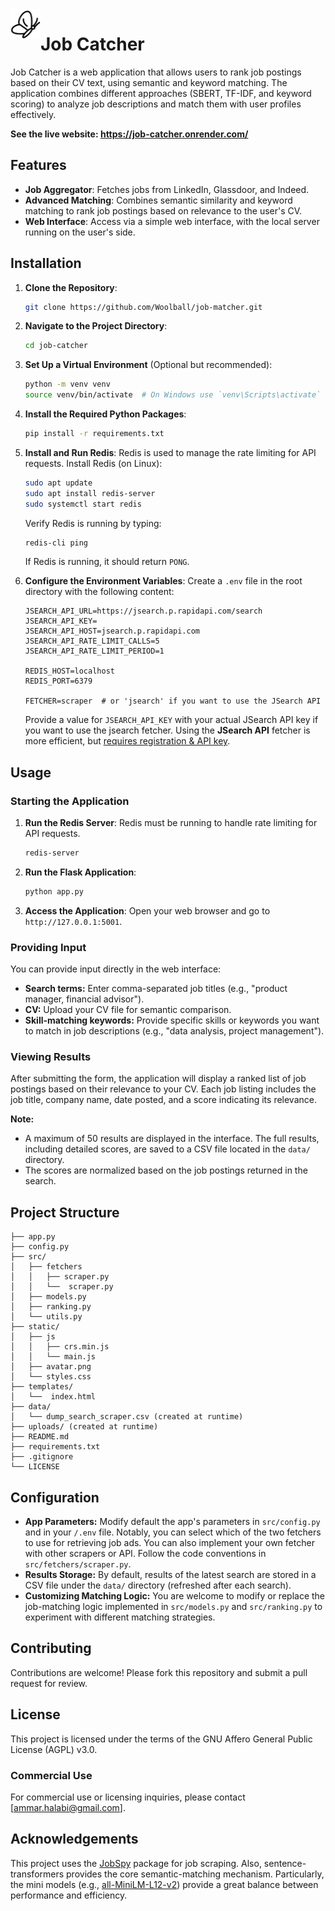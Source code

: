 <div style="float: left;">
   <img src="/static/favicon/favicon-48x48.png">
</div>
<h1>Job Catcher</h1>

Job Catcher is a web application that allows users to rank job postings based on their CV text, using semantic and keyword matching. The application combines different approaches (SBERT, TF-IDF, and keyword scoring) to analyze job descriptions and match them with user profiles effectively.

**See the live website: https://job-catcher.onrender.com/**

## Features
- **Job Aggregator**: Fetches jobs from LinkedIn, Glassdoor, and Indeed.
- **Advanced Matching**: Combines semantic similarity and keyword matching to rank job postings based on relevance to the user's CV.
- **Web Interface**: Access via a simple web interface, with the local server running on the user's side.

## Installation

1. **Clone the Repository**:
    ```bash
    git clone https://github.com/Woolball/job-matcher.git
    ```

2. **Navigate to the Project Directory**:
    ```bash
    cd job-catcher
    ```

3. **Set Up a Virtual Environment** (Optional but recommended):
    ```bash
    python -m venv venv
    source venv/bin/activate  # On Windows use `venv\Scripts\activate`
    ```

4. **Install the Required Python Packages**:
    ```bash
    pip install -r requirements.txt
    ```

5. **Install and Run Redis**:
    Redis is used to manage the rate limiting for API requests. Install Redis (on Linux):

      ```bash
      sudo apt update
      sudo apt install redis-server
      sudo systemctl start redis
      ```

    Verify Redis is running by typing:
    ```bash
    redis-cli ping
    ```
    If Redis is running, it should return `PONG`.
6. **Configure the Environment Variables**:
   Create a `.env` file in the root directory with the following content:

    ```
    JSEARCH_API_URL=https://jsearch.p.rapidapi.com/search
    JSEARCH_API_KEY=
    JSEARCH_API_HOST=jsearch.p.rapidapi.com
    JSEARCH_API_RATE_LIMIT_CALLS=5
    JSEARCH_API_RATE_LIMIT_PERIOD=1

    REDIS_HOST=localhost
    REDIS_PORT=6379

    FETCHER=scraper  # or 'jsearch' if you want to use the JSearch API
    ```

    Provide a value for `JSEARCH_API_KEY` with your actual JSearch API key if you want to use the jsearch fetcher. Using the **JSearch API** fetcher is more efficient, but [requires registration & API key](https://rapidapi.com/letscrape-6bRBa3QguO5/api/jsearch).


## Usage

### Starting the Application

1. **Run the Redis Server**:
    Redis must be running to handle rate limiting for API requests.
    ```bash
    redis-server
    ```

2. **Run the Flask Application**:
      ```bash
      python app.py 
      ```
3. **Access the Application**:
   Open your web browser and go to `http://127.0.0.1:5001`.

### Providing Input
You can provide input directly in the web interface:
- **Search terms:** Enter comma-separated job titles (e.g., "product manager, financial advisor").
- **CV:** Upload your CV file for semantic comparison.
- **Skill-matching keywords:** Provide specific skills or keywords you want to match in job descriptions (e.g., "data analysis, project management").

### Viewing Results
After submitting the form, the application will display a ranked list of job postings based on their relevance to your CV. Each job listing includes the job title, company name, date posted, and a score indicating its relevance.

**Note:**
- A maximum of 50 results are displayed in the interface. The full results, including detailed scores, are saved to a CSV file located in the `data/` directory.
- The scores are normalized based on the job postings returned in the search.

## Project Structure
```
├── app.py
├── config.py
├── src/
│   ├── fetchers
│   │   ├── scraper.py
│   │   └──  scraper.py
│   ├── models.py
│   ├── ranking.py
│   └── utils.py
├── static/
│   ├── js
│   │   ├── crs.min.js
│   │   └── main.js
│   ├── avatar.png
│   └── styles.css
├── templates/
│   └──  index.html
├── data/
│   └── dump_search_scraper.csv (created at runtime)
├── uploads/ (created at runtime)
├── README.md
├── requirements.txt
├── .gitignore
└── LICENSE
```
## Configuration

- **App Parameters:** Modify default the app's parameters in `src/config.py` and in your `/.env` file. Notably, you can select which of the two fetchers to use for retrieving job ads. You can also implement your own fetcher with other scrapers or API. Follow the code conventions in `src/fetchers/scraper.py`.
- **Results Storage:** By default, results of the latest search are stored in a CSV file under the `data/` directory (refreshed after each search).
- **Customizing Matching Logic:** You are welcome to modify or replace the job-matching logic implemented in `src/models.py` and `src/ranking.py` to experiment with different matching strategies.

## Contributing

Contributions are welcome! Please fork this repository and submit a pull request for review.

## License

This project is licensed under the terms of the GNU Affero General Public License (AGPL) v3.0.

### Commercial Use

For commercial use or licensing inquiries, please contact [ammar.halabi@gmail.com].

## Acknowledgements

This project uses the [JobSpy](https://github.com/Bunsly/JobSpy) package for job scraping. Also, sentence-transformers provides the core semantic-matching mechanism. Particularly, the mini models (e.g., [all-MiniLM-L12-v2](https://huggingface.co/sentence-transformers/all-MiniLM-L12-v2)) provide a great balance between performance and efficiency.